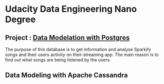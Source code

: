 # Udacity Data Engineering Nano Degree

## Project : <a href="https://github.com/nmafb/udacity-de-nano/tree/main/Projects/01%20-%20Data%20Modelling%20with%20Postgres">Data Modelation with Postgres</a>
The purpose of this database is to get information and analyse Sparkify songs and their users activity on their streaming app.
The main reason is to find out what songs are being listened by the users.

## Data Modeling with Apache Cassandra

